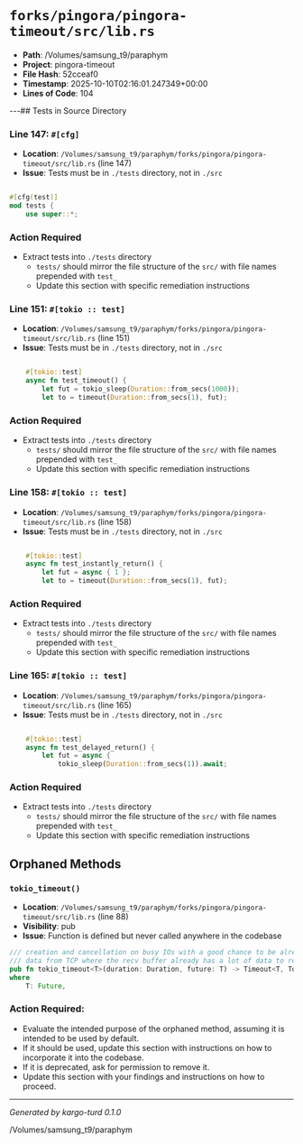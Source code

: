 # `forks/pingora/pingora-timeout/src/lib.rs`

- **Path**: /Volumes/samsung_t9/paraphym
- **Project**: pingora-timeout
- **File Hash**: 52cceaf0  
- **Timestamp**: 2025-10-10T02:16:01.247349+00:00  
- **Lines of Code**: 104

---## Tests in Source Directory


### Line 147: `#[cfg]`

- **Location**: `/Volumes/samsung_t9/paraphym/forks/pingora/pingora-timeout/src/lib.rs` (line 147)
- **Issue**: Tests must be in `./tests` directory, not in `./src`

```rust

#[cfg(test)]
mod tests {
    use super::*;

```

### Action Required

- Extract tests into `./tests` directory
  - `tests/` should mirror the file structure of the `src/` with file names prepended with `test_`
  - Update this section with specific remediation instructions
  


### Line 151: `#[tokio :: test]`

- **Location**: `/Volumes/samsung_t9/paraphym/forks/pingora/pingora-timeout/src/lib.rs` (line 151)
- **Issue**: Tests must be in `./tests` directory, not in `./src`

```rust

    #[tokio::test]
    async fn test_timeout() {
        let fut = tokio_sleep(Duration::from_secs(1000));
        let to = timeout(Duration::from_secs(1), fut);
```

### Action Required

- Extract tests into `./tests` directory
  - `tests/` should mirror the file structure of the `src/` with file names prepended with `test_`
  - Update this section with specific remediation instructions
  


### Line 158: `#[tokio :: test]`

- **Location**: `/Volumes/samsung_t9/paraphym/forks/pingora/pingora-timeout/src/lib.rs` (line 158)
- **Issue**: Tests must be in `./tests` directory, not in `./src`

```rust

    #[tokio::test]
    async fn test_instantly_return() {
        let fut = async { 1 };
        let to = timeout(Duration::from_secs(1), fut);
```

### Action Required

- Extract tests into `./tests` directory
  - `tests/` should mirror the file structure of the `src/` with file names prepended with `test_`
  - Update this section with specific remediation instructions
  


### Line 165: `#[tokio :: test]`

- **Location**: `/Volumes/samsung_t9/paraphym/forks/pingora/pingora-timeout/src/lib.rs` (line 165)
- **Issue**: Tests must be in `./tests` directory, not in `./src`

```rust

    #[tokio::test]
    async fn test_delayed_return() {
        let fut = async {
            tokio_sleep(Duration::from_secs(1)).await;
```

### Action Required

- Extract tests into `./tests` directory
  - `tests/` should mirror the file structure of the `src/` with file names prepended with `test_`
  - Update this section with specific remediation instructions
  

## Orphaned Methods


### `tokio_timeout()`

- **Location**: `/Volumes/samsung_t9/paraphym/forks/pingora/pingora-timeout/src/lib.rs` (line 88)
- **Visibility**: pub
- **Issue**: Function is defined but never called anywhere in the codebase

```rust
/// creation and cancellation on busy IOs with a good chance to be already ready (e.g., reading
/// data from TCP where the recv buffer already has a lot of data to read right away).
pub fn tokio_timeout<T>(duration: Duration, future: T) -> Timeout<T, TokioTimeout>
where
    T: Future,
```

### Action Required:

- Evaluate the intended purpose of the orphaned method, assuming it is intended to be used by default.
- If it should be used, update this section with instructions on how to incorporate it into the codebase.
- If it is deprecated, ask for permission to remove it.
- Update this section with your findings and instructions on how to proceed.

---

*Generated by kargo-turd 0.1.0*

/Volumes/samsung_t9/paraphym